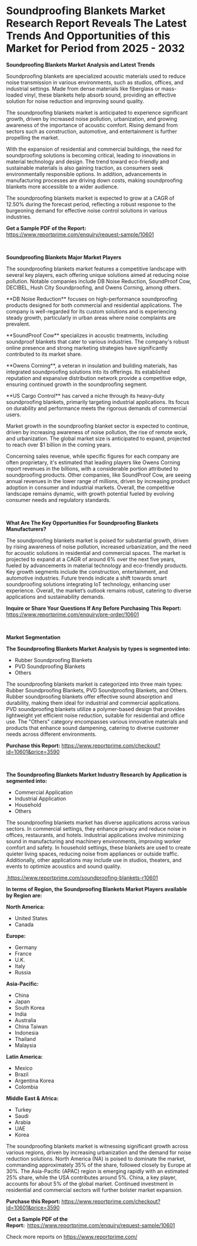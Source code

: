 <p><h1>Soundproofing Blankets Market Research Report Reveals The Latest Trends And Opportunities of this Market for Period from 2025 - 2032</h1></p><p><strong>Soundproofing Blankets Market Analysis and Latest Trends</strong></p>
<p><p>Soundproofing blankets are specialized acoustic materials used to reduce noise transmission in various environments, such as studios, offices, and industrial settings. Made from dense materials like fiberglass or mass-loaded vinyl, these blankets help absorb sound, providing an effective solution for noise reduction and improving sound quality. </p><p>The soundproofing blankets market is anticipated to experience significant growth, driven by increased noise pollution, urbanization, and growing awareness of the importance of acoustic comfort. Rising demand from sectors such as construction, automotive, and entertainment is further propelling the market. </p><p>With the expansion of residential and commercial buildings, the need for soundproofing solutions is becoming critical, leading to innovations in material technology and design. The trend toward eco-friendly and sustainable materials is also gaining traction, as consumers seek environmentally responsible options. In addition, advancements in manufacturing processes are driving down costs, making soundproofing blankets more accessible to a wider audience. </p><p>The soundproofing blankets market is expected to grow at a CAGR of 12.50% during the forecast period, reflecting a robust response to the burgeoning demand for effective noise control solutions in various industries.</p></p>
<p><strong>Get a Sample PDF of the Report:&nbsp;</strong> <a href="https://www.reportprime.com/enquiry/request-sample/10601?utm_campaign=3441&utm_medium=2&utm_source=Github&utm_content=ia&utm_term=20032025&utm_id=soundproofing-blankets">https://www.reportprime.com/enquiry/request-sample/10601</a></p>
<p>&nbsp;</p>
<p><strong>Soundproofing Blankets Major Market Players</strong></p>
<p><p>The soundproofing blankets market features a competitive landscape with several key players, each offering unique solutions aimed at reducing noise pollution. Notable companies include DB Noise Reduction, SoundProof Cow, DECIBEL, Hush City Soundproofing, and Owens Corning, among others.</p><p>**DB Noise Reduction** focuses on high-performance soundproofing products designed for both commercial and residential applications. The company is well-regarded for its custom solutions and is experiencing steady growth, particularly in urban areas where noise complaints are prevalent. </p><p>**SoundProof Cow** specializes in acoustic treatments, including soundproof blankets that cater to various industries. The company's robust online presence and strong marketing strategies have significantly contributed to its market share. </p><p>**Owens Corning**, a veteran in insulation and building materials, has integrated soundproofing solutions into its offerings. Its established reputation and expansive distribution network provide a competitive edge, ensuring continued growth in the soundproofing segment.</p><p>**US Cargo Control** has carved a niche through its heavy-duty soundproofing blankets, primarily targeting industrial applications. Its focus on durability and performance meets the rigorous demands of commercial users.</p><p>Market growth in the soundproofing blanket sector is expected to continue, driven by increasing awareness of noise pollution, the rise of remote work, and urbanization. The global market size is anticipated to expand, projected to reach over $1 billion in the coming years.</p><p>Concerning sales revenue, while specific figures for each company are often proprietary, it's estimated that leading players like Owens Corning report revenues in the billions, with a considerable portion attributed to soundproofing products. Other companies, like SoundProof Cow, are seeing annual revenues in the lower range of millions, driven by increasing product adoption in consumer and industrial markets. Overall, the competitive landscape remains dynamic, with growth potential fueled by evolving consumer needs and regulatory standards.</p></p>
<p>&nbsp;</p>
<p><strong>What Are The Key Opportunities For Soundproofing Blankets Manufacturers?</strong></p>
<p><p>The soundproofing blankets market is poised for substantial growth, driven by rising awareness of noise pollution, increased urbanization, and the need for acoustic solutions in residential and commercial spaces. The market is projected to expand at a CAGR of around 6% over the next five years, fueled by advancements in material technology and eco-friendly products. Key growth segments include the construction, entertainment, and automotive industries. Future trends indicate a shift towards smart soundproofing solutions integrating IoT technology, enhancing user experience. Overall, the market’s outlook remains robust, catering to diverse applications and sustainability demands.</p></p>
<p><strong>Inquire or Share Your Questions If Any Before Purchasing This Report:</strong> <a href="https://www.reportprime.com/enquiry/pre-order/10601?utm_campaign=3441&utm_medium=2&utm_source=Github&utm_content=ia&utm_term=20032025&utm_id=soundproofing-blankets">https://www.reportprime.com/enquiry/pre-order/10601</a></p>
<p>&nbsp;</p>
<p><strong>Market Segmentation</strong></p>
<p><strong>The Soundproofing Blankets Market Analysis by types is segmented into:</strong></p>
<p><ul><li>Rubber Soundproofing Blankets</li><li>PVD Soundproofing Blankets</li><li>Others</li></ul></p>
<p><p>The soundproofing blankets market is categorized into three main types: Rubber Soundproofing Blankets, PVD Soundproofing Blankets, and Others. Rubber soundproofing blankets offer effective sound absorption and durability, making them ideal for industrial and commercial applications. PVD soundproofing blankets utilize a polymer-based design that provides lightweight yet efficient noise reduction, suitable for residential and office use. The "Others" category encompasses various innovative materials and products that enhance sound dampening, catering to diverse customer needs across different environments.</p></p>
<p><strong>Purchase this Report:&nbsp;</strong><a href="https://www.reportprime.com/checkout?id=10601&price=3590&utm_campaign=3441&utm_medium=2&utm_source=Github&utm_content=ia&utm_term=20032025&utm_id=soundproofing-blankets">https://www.reportprime.com/checkout?id=10601&price=3590</a></p>
<p>&nbsp;</p>
<p><strong>The Soundproofing Blankets Market Industry Research by Application is segmented into:</strong></p>
<p><ul><li>Commercial Application</li><li>Industrial Application</li><li>Household</li><li>Others</li></ul></p>
<p><p>The soundproofing blankets market has diverse applications across various sectors. In commercial settings, they enhance privacy and reduce noise in offices, restaurants, and hotels. Industrial applications involve minimizing sound in manufacturing and machinery environments, improving worker comfort and safety. In household settings, these blankets are used to create quieter living spaces, reducing noise from appliances or outside traffic. Additionally, other applications may include use in studios, theaters, and events to optimize acoustics and sound quality.</p></p>
<p><a href="https://www.reportprime.com/soundproofing-blankets-r10601?utm_campaign=3441&utm_medium=2&utm_source=Github&utm_content=ia&utm_term=20032025&utm_id=soundproofing-blankets">&nbsp;https://www.reportprime.com/soundproofing-blankets-r10601</a></p>
<p><strong>In terms of Region, the Soundproofing Blankets Market Players available by Region are:</strong></p>
<p>
    <p> <strong> North America: </strong>
        <ul>
            <li>United States</li>
            <li>Canada</li>
        </ul>
        </p> 
    <p> <strong> Europe: </strong>
        <ul>
            <li>Germany</li>
            <li>France</li>
            <li>U.K.</li>
            <li>Italy</li>
            <li>Russia</li>
        </ul>
        </p> 
    <p> <strong> Asia-Pacific: </strong>
        <ul>
            <li>China</li>
            <li>Japan</li>
            <li>South Korea</li>
            <li>India</li>
            <li>Australia</li>
            <li>China Taiwan</li>
            <li>Indonesia</li>
            <li>Thailand</li>
            <li>Malaysia</li>
        </ul>
        </p> 
    <p> <strong> Latin America: </strong>
        <ul>
            <li>Mexico</li>
            <li>Brazil</li>
            <li>Argentina Korea</li>
            <li>Colombia</li>
        </ul>
        </p> 
    <p> <strong> Middle East & Africa: </strong>
        <ul>
            <li>Turkey</li>
            <li>Saudi</li>
            <li>Arabia</li>
            <li>UAE</li>
            <li>Korea</li>
        </ul>
    </p>
    </p>
<p><p>The soundproofing blankets market is witnessing significant growth across various regions, driven by increasing urbanization and the demand for noise reduction solutions. North America (NA) is poised to dominate the market, commanding approximately 35% of the share, followed closely by Europe at 30%. The Asia-Pacific (APAC) region is emerging rapidly with an estimated 25% share, while the USA contributes around 5%. China, a key player, accounts for about 5% of the global market. Continued investment in residential and commercial sectors will further bolster market expansion.</p></p>
<p><strong>Purchase this Report: </strong><a href="https://www.reportprime.com/checkout?id=10601&price=3590&utm_campaign=3441&utm_medium=2&utm_source=Github&utm_content=ia&utm_term=20032025&utm_id=soundproofing-blankets">https://www.reportprime.com/checkout?id=10601&price=3590</a></p>
<p>&nbsp;<strong>Get a Sample PDF of the Report:&nbsp;&nbsp;</strong><a href="https://www.reportprime.com/enquiry/request-sample/10601?utm_campaign=3441&utm_medium=2&utm_source=Github&utm_content=ia&utm_term=20032025&utm_id=soundproofing-blankets">https://www.reportprime.com/enquiry/request-sample/10601</a></p>
<p><strong></strong></p>
<p>Check more reports on <a href="https://www.reportprime.com/?utm_campaign=3441&utm_medium=2&utm_source=Github&utm_content=ia&utm_term=20032025&utm_id=soundproofing-blankets">https://www.reportprime.com/</a></p>